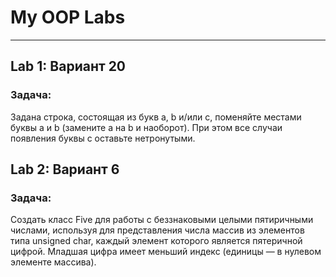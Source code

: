 # My OOP Labs 

___

## Lab 1: Вариант 20
### Задача: 
Задана строка, состоящая из букв a, b и/или c, поменяйте местами буквы a и b (замените a на b и
наоборот). При этом все случаи появления буквы c оставьте нетронутыми.

## Lab 2: Вариант 6
### Задача: 
Создать класс Five для работы с беззнаковыми целыми пятиричными числами, используя для представления
числа массив из элементов типа unsigned char, каждый элемент которого является пятеричной цифрой.
Младшая цифра имеет меньший индекс (единицы — в нулевом элементе массива).

